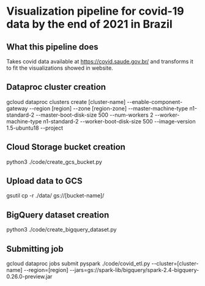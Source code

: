 # Visualization pipeline for covid-19 data by the end of 2021 in Brazil

## What this pipeline does  
Takes covid data available at https://covid.saude.gov.br/ and transforms it to fit the visualizations showed in website.

## Dataproc cluster creation  

gcloud dataproc clusters create [cluster-name] --enable-component-gateway --region [region] --zone [region-zone] --master-machine-type n1-standard-2 --master-boot-disk-size 500 --num-workers 2 --worker-machine-type n1-standard-2 --worker-boot-disk-size 500 --image-version 1.5-ubuntu18 --project 

## Cloud Storage bucket creation  

python3 ./code/create_gcs_bucket.py

## Upload data to GCS
gsutil cp -r ./data/ gs://[bucket-name]/

## BigQuery dataset creation

python3 ./code/create_bigquery_dataset.py

## Submitting job

gcloud dataproc jobs submit pyspark ./code/covid_etl.py --cluster=[cluster-name] --region=[region] --jars=gs://spark-lib/bigquery/spark-2.4-bigquery-0.26.0-preview.jar
